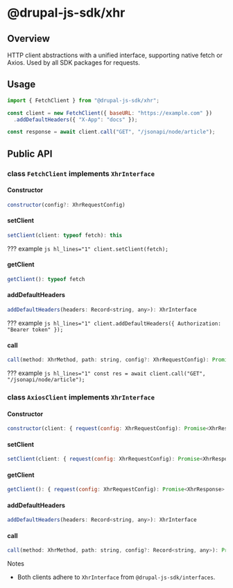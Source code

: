 # @drupal-js-sdk/xhr

## Overview

HTTP client abstractions with a unified interface, supporting native fetch or Axios. Used by all SDK packages for requests.

## Usage

```js hl_lines="3-4 6"
import { FetchClient } from "@drupal-js-sdk/xhr";

const client = new FetchClient({ baseURL: "https://example.com" })
  .addDefaultHeaders({ "X-App": "docs" });

const response = await client.call("GET", "/jsonapi/node/article");
```

## Public API

### class `FetchClient` implements `XhrInterface`

#### Constructor

```js title=""
constructor(config?: XhrRequestConfig)
```

#### setClient

```js title=""
setClient(client: typeof fetch): this
```
??? example
    ```js hl_lines="1"
    client.setClient(fetch);
    ```

#### getClient

```js title=""
getClient(): typeof fetch
```

#### addDefaultHeaders

```js title=""
addDefaultHeaders(headers: Record<string, any>): XhrInterface
```
??? example
    ```js hl_lines="1"
    client.addDefaultHeaders({ Authorization: "Bearer token" });
    ```

#### call

```js title=""
call(method: XhrMethod, path: string, config?: XhrRequestConfig): Promise<XhrResponse>
```
??? example
    ```js hl_lines="1"
    const res = await client.call("GET", "/jsonapi/node/article");
    ```

### class `AxiosClient` implements `XhrInterface`

#### Constructor

```js title=""
constructor(client: { request(config: XhrRequestConfig): Promise<XhrResponse> })
```

#### setClient

```js title=""
setClient(client: { request(config: XhrRequestConfig): Promise<XhrResponse> }): this
```

#### getClient

```js title=""
getClient(): { request(config: XhrRequestConfig): Promise<XhrResponse> }
```

#### addDefaultHeaders

```js title=""
addDefaultHeaders(headers: Record<string, any>): XhrInterface
```

#### call

```js title=""
call(method: XhrMethod, path: string, config?: Record<string, any>): Promise<XhrResponse>
```

Notes

- Both clients adhere to `XhrInterface` from `@drupal-js-sdk/interfaces`.
